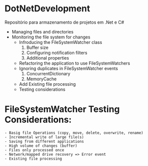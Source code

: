 # DotNetDevelopment
Repositório para armazenamento de projetos em .Net e C#

 * Managing files and directories
 * Monitoring the file system for changes
    - Infroducing the FileSystemWatcher class
       1. Buffer size
       2. Configuring notification filters
       3. Additional properties 
     - Refactoring the application to use FileSystemWatchers
     - Ignoring duplicates in FileSystemWatcher events
       1. ConcurrentDictionary
       2. MemoryCache
     - Add Existing file processing 
     - Testing considerations

# FileSystemWatcher Testing Considerations:
    - Basig file Operations (copy, move, delete, overwrite, rename)
    - Incremental write of large file(s)
    - Saving from different applications
    - High volume of changes (buffer)
    - Files only processed once
    - Network/mapped drive recovery => Error event
    - Existing file processing
